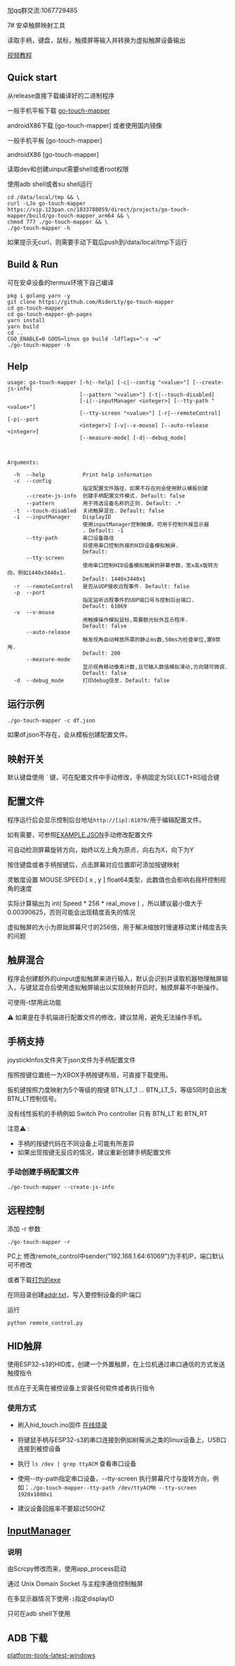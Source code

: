 加qq群交流:1067729485


7# 安卓触屏映射工具

读取手柄，键盘，鼠标，触摸屏等输入并转换为虚拟触屏设备输出

[视频教程](https://www.bilibili.com/video/BV1XtgeztEvY/)

## Quick start

从release直接下载编译好的二进制程序

一般手机平板下载 [go-touch-mapper](https://github.com/dilingstar/go-touch-mapper/releases/download/V1.1.0/go-touch-mapper)

androidX86下载 [go-touch-mapper]
或者使用国内镜像

一般手机平板 [go-touch-mapper]

androidX86 [go-touch-mapper]

读取dev和创建uinput需要shell或者root权限

使用adb shell或者su shell运行

```
cd /data/local/tmp && \ 
curl -LJo go-touch-mapper https://vip.123pan.cn/1833788059/direct/projects/go-touch-mapper/build/go-touch-mapper_arm64 && \
chmod 777 ./go-touch-mapper && \
./go-touch-mapper -h
```
如果提示无curl，则需要手动下载后push到/data/local/tmp下运行

## Build & Run

可在安卓设备的termux环境下自己编译
```
pkg i golang yarn -y
git clone https://github.com/RiderLty/go-touch-mapper
cd go-touch-mapper
cd go-touch-mapper-gh-pages
yarn install
yarn build
cd ..
CGO_ENABLE=0 GOOS=linux go build -ldflags="-s -w"
./go-touch-mapper -h
```

## Help

```
usage: go-touch-mapper [-h|--help] [-c|--config "<value>"] [--create-js-info]
                       [--pattern "<value>"] [-t|--touch-disabled]
                       [-i|--inputManager <integer>] [--tty-path "<value>"]
                       [--tty-screen "<value>"] [-r|--remoteControl] [-p|--port
                       <integer>] [-v|--v-mouse] [--auto-release <integer>]
                       [--measure-mode] [-d|--debug_mode]



Arguments:

  -h  --help            Print help information
  -c  --config
                        指定配置文件路径，如果不存在则会使用默认模板创建
      --create-js-info  创建手柄配置文件模式. Default: false
      --pattern         用于筛选设备名称的正则. Default: .*
  -t  --touch-disabled  关闭触屏混合. Default: false
  -i  --inputManager    DisplayID
                        使用inputManager控制触摸，可用于控制外接显示器
                        . Default: -1
      --tty-path        串口设备路径
                        将使用串口控制外接的HID设备模拟触屏.
                        Default:
      --tty-screen
                        使用串口控制HID设备模拟触屏的屏幕参数，宽x高x旋转方向，例如1440x3440x1.
                        Default: 1440x3440x1
  -r  --remoteControl   是否从UDP接收远程事件. Default: false
  -p  --port
                        指定监听远程事件的UDP端口号与控制后台端口.
                        Default: 61069
  -v  --v-mouse
                        用触摸操作模拟鼠标,需要额光标外显示程序.
                        Default: false
      --auto-release
                        触发视角自动释放所需的静止ms数,50ms为检查单位,置0禁用.
                        Default: 200
      --measure-mode
                        显示视角移动像素计数,且可输入数值模拟滑动,方向键可微调.
                        Default: false
  -d  --debug_mode      打印debug信息. Default: false
```
## 运行示例

```
./go-touch-mapper -c df.json
```

如果df.json不存在，会从模板创建配置文件。


## 映射开关
默认键盘使用 ` 键，可在配置文件中手动修改，手柄固定为SELECT+RS组合键

## 配置文件

程序运行后会显示控制后台地址```http://[ip]:61070/```用于编辑配置文件。

如有需要，可参照[EXAMPLE.JSON](https://github.com/RiderLty/go-touch-mapper/blob/main/configs/EXAMPLE.JSON)手动修改配置文件

可自动检测屏幕旋转方向，始终以左上角为原点，向右为X，向下为Y

按住键盘或者手柄按键后，点击屏幕对应位置即可添加按键映射

灵敏度设置 MOUSE:SPEED:[ x , y ] float64类型，此数值也会影响右摇杆控制视角的速度

实际计算输出为 int( Speed * 256 * real_move ) ，所以建议最小值大于0.00390625，否则可能会出现精度丢失的情况

虚拟触屏的大小为原始屏幕尺寸的256倍，用于解决缩放时慢速移动累计精度丢失的问题

## 触屏混合

程序会创建额外的uinput虚拟触屏来进行输入，默认会识别并读取机器物理触屏输入，与键鼠混合后使用虚拟触屏输出以实现映射开启时，触摸屏幕不中断操作。

可使用-t禁用此功能

⚠ 如果是在手机端进行配置文件的修改，建议禁用，避免无法操作手机。

## 手柄支持
joystickInfos文件夹下json文件为手柄配置文件

按照按键位置统一为XBOX手柄按键布局，可直接下载使用。

扳机键按照力度映射为5个等级的按键 BTN_LT_1 ... BTN_LT_5，等级5同时会出发BTN_LT控制信号。

没有线性扳机的手柄例如 Switch Pro controller 只有 BTN_LT 和 BTN_RT

  注意⚠ : 

* 手柄的按键代码在不同设备上可能有所差异
* 如果出现按键无反应的情况，建议重新创建手柄配置文件

### 手动创建手柄配置文件
```
./go-touch-mapper --create-js-info 
```

## 远程控制

添加 -r 参数

```
./go-touch-mapper -r
```

PC上 修改remote_control中sender("192.168.1.64:61069")为手机IP，端口默认可不修改

或者下载[打包的exe](remote_control/dist/remote_control.exe)

在同目录创建[addr.txt](remote_control/dist/addr.txt)，写入要控制设备的IP:端口

运行

``` 
python remote_control.py 
```

## HID触屏

使用ESP32-s3的HID库，创建一个外置触屏，在上位机通过串口通信的方式发送触摸指令

优点在于无需在被控设备上安装任何软件或者执行指令

### 使用方式

* 刷入hid_touch.ino固件   [在线烧录](https://riderlty.github.io/go-touch-mapper/)

* 将键鼠手柄与ESP32-s3的串口连接到例如树莓派之类的linux设备上，USB口连接到被控设备

* 执行 ```ls /dev | grep ttyACM``` 查看串口设备

* 使用--tty-path指定串口设备，--tty-screen 执行屏幕尺寸与旋转方向，例如：```./go-touch-mapper--tty-path /dev/ttyACM0 --tty-screen 1920x1080x1``` 

* 建议设备回报率不要超过500HZ

## [InputManager](https://github.com/RiderLty/inputManager-touch-interface)
### 说明
由Scrcpy修改而来，使用app_process启动

通过 Unix Domain Socket 与主程序通信控制触屏

在多显示器情况下使用```-i```指定displayID

只可在adb shell下使用

## ADB 下载

[platform-tools-latest-windows](https://vip.123pan.cn/1833788059/23477218)
